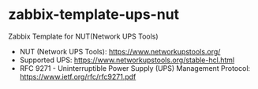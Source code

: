# zabbix-template-ups-nut

Zabbix Template for NUT(Network UPS Tools)

* NUT (Network UPS Tools): https://www.networkupstools.org/
* Supported UPS: https://www.networkupstools.org/stable-hcl.html
* RFC 9271 - Uninterruptible Power Supply (UPS) Management Protocol: https://www.ietf.org/rfc/rfc9271.pdf

